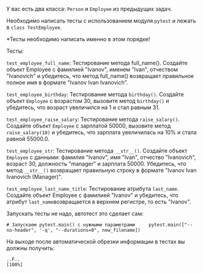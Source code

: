 У вас есть два класса: `Person` и `Employee` из предыдущих задач.

Необходимо написать тесты с использованием модуля `pytest` и лежать в `class TestEmployee`.

\*Тесты необходимо написать именно в этом порядке!

Тесты:

`test_employee_full_name`: Тестирование метода full\_name(). Создайте объект Employee с фамилией "Ivanov", именем "Ivan", отчеством "Ivanovich" и убедитесь, что метод full\_name() возвращает правильное полное имя в формате "Ivanov Ivan Ivanovich".

`test_employee_birthday`: Тестирование метода `birthday()`. Создайте объект `Employee` с возрастом 30, вызовите метод `birthday()` и убедитесь, что возраст увеличился на 1 и стал равным 31.

`test_employee_raise_salary`: Тестирование метода `raise_salary()`. Создайте объект `Employee` с зарплатой 50000, вызовите метод `raise_salary(10)` и убедитесь, что зарплата увеличилась на 10% и стала равной 55000.0.

`test_employee_str`: Тестирование метода `__str__()`. Создайте объект `Employee` с данными: фамилия "Ivanov", имя "Ivan", отчество "Ivanovich", возраст 30, должность "manager" и зарплата 50000. Убедитесь, что метод `__str__()` возвращает правильную строку в формате "Ivanov Ivan Ivanovich (Manager)".

`test_employee_last_name_title`: Тестирование атрибута `last_name`. Создайте объект Employee с фамилией "Ivanov" и убедитесь, что атрибут `last_name`возвращается в верхнем регистре, то есть "Ivanov".

Запускать тесты не надо, автотест это сделает сам:

`# Запускаем pytest.main() с нужными параметрами     pytest.main(["--no-header", '-q', "--durations=0", new_filename])`

На выходе после автоматической обрезки информации в тестах вы должны получить:

`..F..                                                                    [100%]`